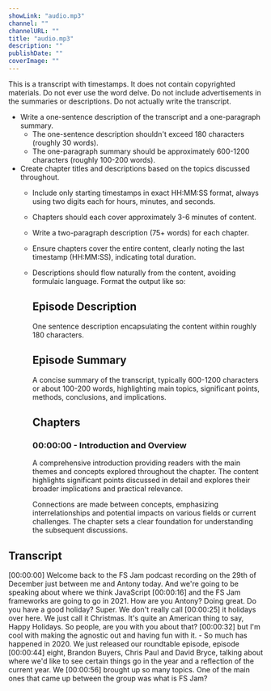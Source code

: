 ```yaml
---
showLink: "audio.mp3"
channel: ""
channelURL: ""
title: "audio.mp3"
description: ""
publishDate: ""
coverImage: ""
---
```


This is a transcript with timestamps. It does not contain copyrighted materials. Do not ever use the word delve. Do not include advertisements in the summaries or descriptions. Do not actually write the transcript.

- Write a one-sentence description of the transcript and a one-paragraph summary.
  - The one-sentence description shouldn't exceed 180 characters (roughly 30 words).
  - The one-paragraph summary should be approximately 600-1200 characters (roughly 100-200 words).
- Create chapter titles and descriptions based on the topics discussed throughout.
  - Include only starting timestamps in exact HH:MM:SS format, always using two digits each for hours, minutes, and seconds.
  - Chapters should each cover approximately 3-6 minutes of content.
  - Write a two-paragraph description (75+ words) for each chapter.
  - Ensure chapters cover the entire content, clearly noting the last timestamp (HH:MM:SS), indicating total duration.
  - Descriptions should flow naturally from the content, avoiding formulaic language.
Format the output like so:

    ## Episode Description

    One sentence description encapsulating the content within roughly 180 characters.

    ## Episode Summary

    A concise summary of the transcript, typically 600-1200 characters or about 100-200 words, highlighting main topics, significant points, methods, conclusions, and implications.
    ## Chapters

    ### 00:00:00 - Introduction and Overview

    A comprehensive introduction providing readers with the main themes and concepts explored throughout the chapter. The content highlights significant points discussed in detail and explores their broader implications and practical relevance.

    Connections are made between concepts, emphasizing interrelationships and potential impacts on various fields or current challenges. The chapter sets a clear foundation for understanding the subsequent discussions.

## Transcript

[00:00:00]  Welcome back to the FS Jam podcast recording on the 29th of December just between me and Antony today. And we're going to be speaking about where we think JavaScript
[00:00:16]  and the FS Jam frameworks are going to go in 2021. How are you Antony? Doing great. Do you have a good holiday? Super. We don't really call
[00:00:25]  it holidays over here. We just call it Christmas. It's quite an American thing to say, Happy Holidays. So people, are you with you about that?
[00:00:32]  but I'm cool with making the agnostic out and having fun with it. - So much has happened in 2020. We just released our roundtable episode, episode
[00:00:44]  eight, Brandon Buyers, Chris Paul and David Bryce, talking about where we'd like to see certain things go in the year and a reflection of the current year. We
[00:00:56]  brought up so many topics. One of the main ones that came up between the group was what is FS Jam?
